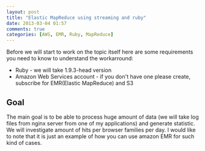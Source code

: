 ```yaml
---
layout: post
title: "Elastic MapReduce using streaming and ruby"
date: 2013-03-04 01:57
comments: true
categories: [AWS, EMR, Ruby, MapReduce] 
---
```


Before we will start to work on the topic itself here are some requirements you need to know to understand the workarround:

  *   Ruby - we will take 1.9.3-head version
  *   Amazon Web Services account - if you don't have one please create, subscribe for EMR(Elastic MapReduce) and S3

Goal
----

The main goal is to be able to process huge amount of data (we will take log files from nginx server from one of my applications) and generate statistic. 
We will investigate amount of hits per browser families per day. I would like to note that it is just an example of how you can use amazon EMR for such kind of cases.

